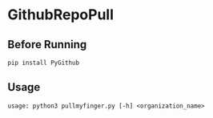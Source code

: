 # GithubRepoPull
## Before Running
```
pip install PyGithub
```

## Usage
```
usage: python3 pullmyfinger.py [-h] <organization_name>
```
